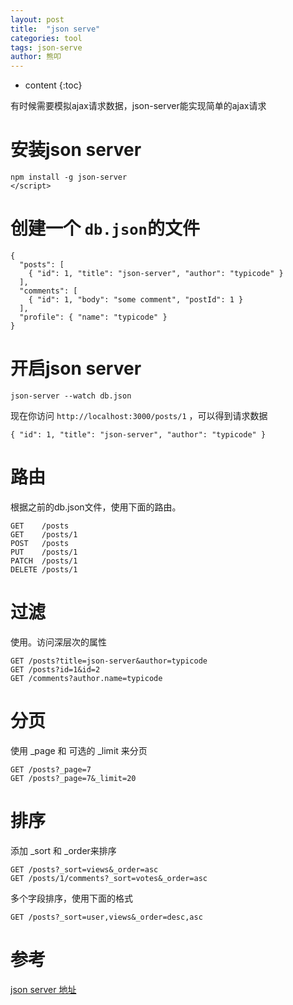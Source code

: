 ```yaml
---
layout: post
title:  "json serve"
categories: tool
tags: json-serve
author: 熊叩
---
```


* content
{:toc}
 
有时候需要模拟ajax请求数据，json-server能实现简单的ajax请求











# 安装json server


```
npm install -g json-server
</script>
```

# 创建一个 `db.json`的文件

```
{
  "posts": [
    { "id": 1, "title": "json-server", "author": "typicode" }
  ],
  "comments": [
    { "id": 1, "body": "some comment", "postId": 1 }
  ],
  "profile": { "name": "typicode" }
}
```
 
# 开启json server

```
json-server --watch db.json
```

现在你访问 `http://localhost:3000/posts/1` ，可以得到请求数据

```
{ "id": 1, "title": "json-server", "author": "typicode" }
```

# 路由

根据之前的db.json文件，使用下面的路由。

```
GET    /posts
GET    /posts/1
POST   /posts
PUT    /posts/1
PATCH  /posts/1
DELETE /posts/1
```

# 过滤

使用。访问深层次的属性

```
GET /posts?title=json-server&author=typicode
GET /posts?id=1&id=2
GET /comments?author.name=typicode
```

# 分页

使用 _page 和 可选的 _limit 来分页

```
GET /posts?_page=7
GET /posts?_page=7&_limit=20
```

# 排序

添加 _sort 和 _order来排序

```
GET /posts?_sort=views&_order=asc
GET /posts/1/comments?_sort=votes&_order=asc
```

多个字段排序，使用下面的格式

```
GET /posts?_sort=user,views&_order=desc,asc
```

# 参考 

[json server 地址](https://github.com/typicode/json-server)